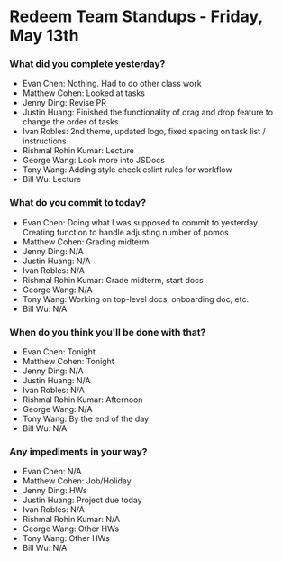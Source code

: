 # Redeem Team Standups - Friday, May 13th

### What did you complete yesterday?
- Evan Chen: Nothing. Had to do other class work
- Matthew Cohen: Looked at tasks
- Jenny Ding: Revise PR
- Justin Huang: Finished the functionality of drag and drop feature to change the order of tasks
- Ivan Robles: 2nd theme, updated logo, fixed spacing on task list / instructions
- Rishmal Rohin Kumar: Lecture
- George Wang: Look more into JSDocs
- Tony Wang: Adding style check eslint rules for workflow
- Bill Wu: Lecture

### What do you commit to today?
- Evan Chen: Doing what I was supposed to commit to yesterday. Creating function to handle adjusting number of pomos
- Matthew Cohen: Grading midterm
- Jenny Ding: N/A
- Justin Huang: N/A
- Ivan Robles: N/A
- Rishmal Rohin Kumar: Grade midterm, start docs
- George Wang: N/A
- Tony Wang: Working on top-level docs, onboarding doc, etc.
- Bill Wu: N/A

### When do you think you'll be done with that?
- Evan Chen: Tonight
- Matthew Cohen: Tonight
- Jenny Ding: N/A
- Justin Huang: N/A
- Ivan Robles: N/A
- Rishmal Rohin Kumar: Afternoon
- George Wang: N/A
- Tony Wang: By the end of the day
- Bill Wu: N/A

### Any impediments in your way?
- Evan Chen: N/A
- Matthew Cohen: Job/Holiday
- Jenny Ding: HWs
- Justin Huang: Project due today
- Ivan Robles: N/A
- Rishmal Rohin Kumar: N/A
- George Wang: Other HWs
- Tony Wang: Other HWs
- Bill Wu: N/A